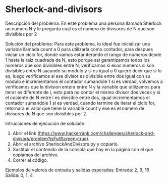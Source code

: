 # Sherlock-and-divisors

Descripción del problema: En este problema una persona llamada Sherlock un numero N y le pregunta cual es el numero de divisores de N que son divisibles por 2

Solución del problema: Para este problema, lo ideal fue inicializar una variable llamada count a 0 para utilizarla como contador, para despues iniciar un ciclo for, donde vamos estar iterando el rango de numeros desde 1 hasta la raiz cuadrada de N, esto porque asi garantizamos todos los numeros que son divisibles entre N, verificamos si esos numeros si son divisibles entre N sacando su modulo y si es igual a 0 quiere decir que si lo es, luego verificamos si  ese divisor es divisible entre dos igual con su modulo e incrementamos el contador sumandole 1 si es verdad, volvemos a verificamos que la division entera entre N y la variable que utilizamos para iterar es diferente de i, esto para no contar el mismo divisor dos veces y si el cociente de N entre i es divisible entre dos, igual incrementamos el contador sumandole 1 si es verdad, cuando termine de iterar el ciclo for, retornara el valor que tiene la variable count y ese es el numero de divisores de N que son divisibles por 2.

Intrucciones de ejecución de solución:

  1. Abrir el link (https://www.hackerrank.com/challenges/sherlock-and-divisors/problem?isFullScreen=true).
  2. Abrir el archivo SherlockAndDivisors.py y copiarlo.
  3. Sustituir el contenido de la consola que hay en la página con el que copiamos del archivo.
  4. Correr el código.

Ejemplos de valores de entrada y salidas esperadas: Entrada: 2, 9, 16 Salida: 0, 1, 4
